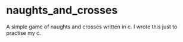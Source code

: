 # naughts_and_crosses
A simple game of naughts and crosses written in c.
I wrote this just to practise my c.
